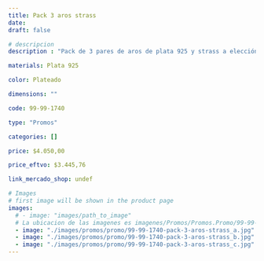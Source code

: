 ```yaml
---
title: Pack 3 aros strass
date: 
draft: false

# descripcion
description : "Pack de 3 pares de aros de plata 925 y strass a elección! Podés elegirlos entre todos los hermosos modelos y colores de nuestra sección de strass con precio $1660. Súper ahorro pensado especialmente para vos! No te olvides de avisarnos si los querés para regalo."

materials: Plata 925

color: Plateado

dimensions: ""

code: 99-99-1740

type: "Promos"

categories: []

price: $4.050,00

price_eftvo: $3.445,76

link_mercado_shop: undef

# Images
# first image will be shown in the product page
images:
  # - image: "images/path_to_image"
  # La ubicacion de las imagenes es imagenes/Promos/Promos.Promo/99-99-1740-pack-3-aros-strass
  - image: "./images/promos/promo/99-99-1740-pack-3-aros-strass_a.jpg"
  - image: "./images/promos/promo/99-99-1740-pack-3-aros-strass_b.jpg"
  - image: "./images/promos/promo/99-99-1740-pack-3-aros-strass_c.jpg"
---
```

